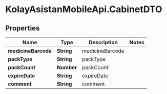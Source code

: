 # KolayAsistanMobileApi.CabinetDTO

## Properties

Name | Type | Description | Notes
------------ | ------------- | ------------- | -------------
**medicineBarcode** | **String** | medicineBarcode | 
**packType** | **String** | packType | 
**packCount** | **Number** | packCount | 
**expireDate** | **String** | expireDate | 
**comment** | **String** | comment | 


